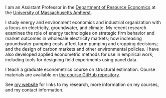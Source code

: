 I am an Assistant Professor in the [Department of Resource Economics](https://www.umass.edu/) at the [University of Massachusetts Amherst](https://www.umass.edu/).

I study energy and environment economics and industrial organization with a focus on electricity, groundwater, and climate. My recent research examines the role of energy technologies on strategic firm behavior and market outcomes in wholesale electricity markets; how increasing groundwater pumping costs affect farm pumping and cropping decisions; and the design of carbon markets and other environmental policies. I have also developed applied econometric methods for use in empirical work, including tools for designing field experiments using panel data.

I teach a graduate econometrics course on structural estimation. Course materials are available on [the course GitHub repository](https://github.com/woerman/ResEcon703).

See [my website](https://sites.google.com/site/mattwoerman/home) for links to my research, more information on my courses, and my contact information.
